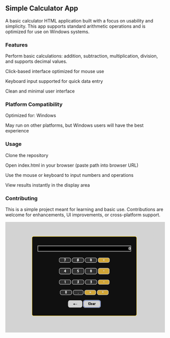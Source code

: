 <h2>Simple Calculator App</h2>

A basic calculator HTML application built with a focus on usability and simplicity. This app supports standard arithmetic operations and is optimized for use on Windows systems.

<h3>Features</h3>

Perform basic calculations: addition, subtraction, multiplication, division, and supports decimal values.

Click-based interface optimized for mouse use

Keyboard input supported for quick data entry

Clean and minimal user interface

<h3>Platform Compatibility</h3>

Optimized for: Windows

May run on other platforms, but Windows users will have the best experience

<h3>Usage</h3>

Clone the repository

Open index.html in your browser (paste path into browser URL)

Use the mouse or keyboard to input numbers and operations

View results instantly in the display area

<h3>Contributing</h3>

This is a simple project meant for learning and basic use. Contributions are welcome for enhancements, UI improvements, or cross-platform support.

<img src='screenshot.png' width='500'/>

